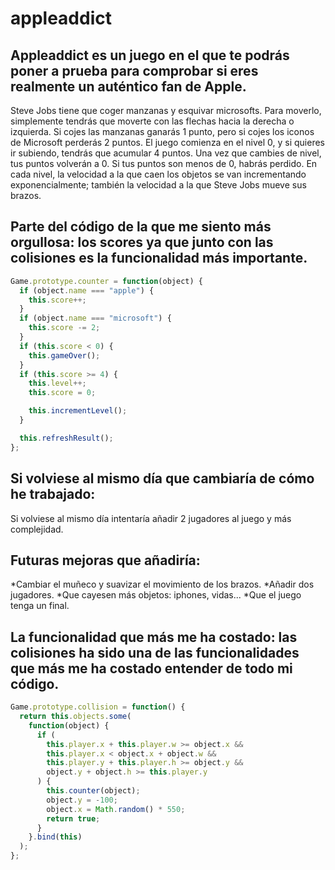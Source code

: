 # appleaddict
## Appleaddict es un juego en el que te podrás poner a prueba para comprobar si eres realmente un auténtico fan de Apple.

Steve Jobs tiene que coger manzanas y esquivar microsofts. Para moverlo, simplemente tendrás que moverte con las flechas hacia la derecha 
o izquierda.
Si cojes las manzanas ganarás 1 punto, pero si cojes los iconos de Microsoft perderás 2 puntos. 
El juego comienza en el nivel 0, y si quieres ir subiendo, tendrás que acumular 4 puntos. Una  vez que cambies de nivel,
tus puntos volverán a 0. Si tus puntos son menos de 0, habrás perdido.
En cada nivel, la velocidad a la que caen los objetos se van incrementando exponencialmente; también la velocidad a la que Steve Jobs
mueve sus brazos.


## Parte del código de la que me siento más orgullosa: los scores ya que junto con las colisiones es la funcionalidad más importante.

```js
Game.prototype.counter = function(object) {
  if (object.name === "apple") {
    this.score++;
  }
  if (object.name === "microsoft") {
    this.score -= 2;
  }
  if (this.score < 0) {
    this.gameOver();
  }
  if (this.score >= 4) {
    this.level++;
    this.score = 0;

    this.incrementLevel();
  }

  this.refreshResult();
};

```

## Si volviese al mismo día que cambiaría de cómo he trabajado: 
Si volviese al mismo día intentaría añadir 2 jugadores al juego y más complejidad.


## Futuras mejoras que añadiría: 
*Cambiar el muñeco y suavizar el movimiento de los brazos.
*Añadir dos jugadores.
*Que cayesen más objetos: iphones, vidas...
*Que el juego tenga un final.

## La funcionalidad que más me ha costado: las colisiones ha sido una de las funcionalidades que más me ha costado entender de todo mi código.

```js
Game.prototype.collision = function() {
  return this.objects.some(
    function(object) {
      if (
        this.player.x + this.player.w >= object.x &&
        this.player.x < object.x + object.w &&
        this.player.y + this.player.h >= object.y &&
        object.y + object.h >= this.player.y
      ) {
        this.counter(object);
        object.y = -100;
        object.x = Math.random() * 550;
        return true;
      }
    }.bind(this)
  );
};

```
